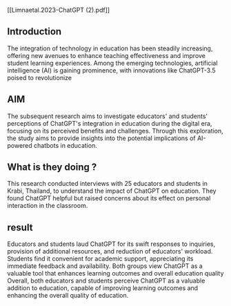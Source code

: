 [[Limnaetal.2023-ChatGPT (2).pdf]]

## Introduction
The integration of technology in education has been steadily increasing, offering new avenues to enhance teaching effectiveness and improve student learning experiences. Among the emerging technologies, artificial intelligence (AI) is gaining prominence, with innovations like ChatGPT-3.5 poised to revolutionize
## AIM
The subsequent research aims to investigate educators' and students' perceptions of ChatGPT's integration in education during the digital era, focusing on its perceived benefits and challenges. Through this exploration, the study aims to provide insights into the potential implications of AI-powered chatbots in education.

## What is they doing ?
This research conducted interviews with 25 educators and students in Krabi, Thailand, to understand the impact of ChatGPT on education. They found ChatGPT helpful but raised concerns about its effect on personal interaction in the classroom. 

## result
Educators and students laud ChatGPT for its swift responses to inquiries, provision of additional resources, and reduction of educators' workload. Students find it convenient for academic support, appreciating its immediate feedback and availability. Both groups view ChatGPT as a valuable tool that enhances learning outcomes and overall education quality Overall, both educators and students perceive ChatGPT as a valuable addition to education, capable of improving learning outcomes and enhancing the overall quality of education.

